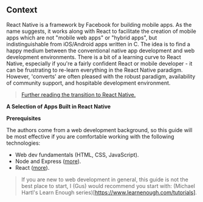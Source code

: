 ## Context

React Native is a framework by Facebook for building mobile apps. As the name suggests, it works along with React to facilitate the creation of mobile apps which are not "mobile web apps" or "hybrid apps", but indistinguishable from iOS/Android apps written in C. The idea is to find a happy medium between the conventional native app development and web development environments. There is a bit of a learning curve to React Native, especially if you're a fairly confident React or mobile developer - it can be frustrating to re-learn everything in the React Native paradigm. However, 'converts' are often pleased with the robust paradigm, availability of community support, and hospitable development environment. 

>[Further reading the transition to React Native.](https://hackernoon.com/townske-app-in-react-native-6ad557de7a7c)

**A Selection of Apps Built in React Native**

**Prerequisites**

The authors come from a web development background, so this guide will be most effective if you are comfortable working with the following technologies:

* Web dev fundamentals (HTML, CSS, JavaScript).
* Node and Express ([more](https://zellwk.com/blog/crud-express-mongodb/)).
* React ([more](https://facebook.github.io/react/tutorial/tutorial.html)).

>If you are new to web development in general, this guide is not the best place to start, I (Gus) would recommend you start with: (Michael Hartl's Learn Enough series)[https://www.learnenough.com/tutorials]. 

